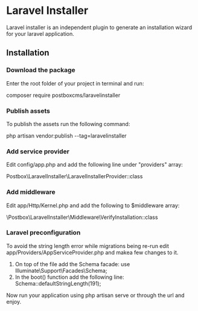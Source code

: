 # Laravel Installer
Laravel installer is an independent plugin to generate an installation wizard for your laravel application.

## Installation

### Download the package
Enter the root folder of your project in terminal and run:

composer require postboxcms/laravelinstaller

### Publish assets
To publish the assets run the following command:

php artisan vendor:publish --tag=laravelinstaller

### Add service provider
Edit config/app.php and add the following line under "providers" array:

Postbox\LaravelInstaller\LaravelInstallerProvider::class

### Add middleware
Edit app/Http/Kernel.php and add the following to $middleware array:

\Postbox\LaravelInstaller\Middleware\VerifyInstallation::class

### Laravel preconfiguration
To avoid the string length error while migrations being re-run edit app/Providers/AppServiceProvider.php and makea few changes to it.

1. On top of the file add the Schema facade:
    use Illuminate\Support\Facades\Schema;
2. In the boot() function add the following line:
    Schema::defaultStringLength(191); 

Now run your application using php artisan serve or through the url and enjoy.
